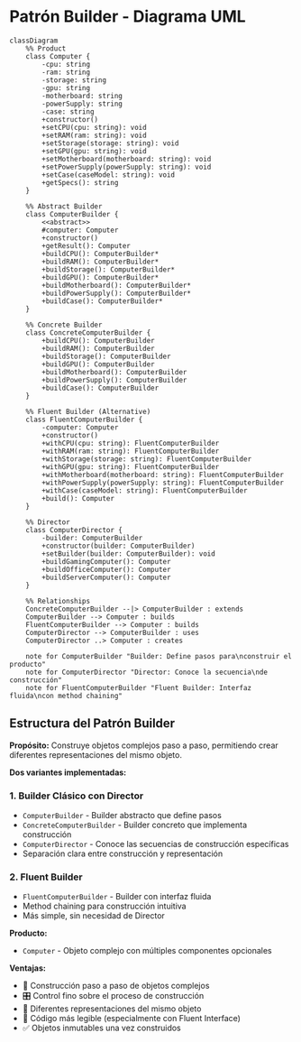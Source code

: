# Patrón Builder - Diagrama UML

```mermaid
classDiagram
    %% Product
    class Computer {
        -cpu: string
        -ram: string
        -storage: string
        -gpu: string
        -motherboard: string
        -powerSupply: string
        -case: string
        +constructor()
        +setCPU(cpu: string): void
        +setRAM(ram: string): void
        +setStorage(storage: string): void
        +setGPU(gpu: string): void
        +setMotherboard(motherboard: string): void
        +setPowerSupply(powerSupply: string): void
        +setCase(caseModel: string): void
        +getSpecs(): string
    }

    %% Abstract Builder
    class ComputerBuilder {
        <<abstract>>
        #computer: Computer
        +constructor()
        +getResult(): Computer
        +buildCPU(): ComputerBuilder*
        +buildRAM(): ComputerBuilder*
        +buildStorage(): ComputerBuilder*
        +buildGPU(): ComputerBuilder*
        +buildMotherboard(): ComputerBuilder*
        +buildPowerSupply(): ComputerBuilder*
        +buildCase(): ComputerBuilder*
    }

    %% Concrete Builder
    class ConcreteComputerBuilder {
        +buildCPU(): ComputerBuilder
        +buildRAM(): ComputerBuilder
        +buildStorage(): ComputerBuilder
        +buildGPU(): ComputerBuilder
        +buildMotherboard(): ComputerBuilder
        +buildPowerSupply(): ComputerBuilder
        +buildCase(): ComputerBuilder
    }

    %% Fluent Builder (Alternative)
    class FluentComputerBuilder {
        -computer: Computer
        +constructor()
        +withCPU(cpu: string): FluentComputerBuilder
        +withRAM(ram: string): FluentComputerBuilder
        +withStorage(storage: string): FluentComputerBuilder
        +withGPU(gpu: string): FluentComputerBuilder
        +withMotherboard(motherboard: string): FluentComputerBuilder
        +withPowerSupply(powerSupply: string): FluentComputerBuilder
        +withCase(caseModel: string): FluentComputerBuilder
        +build(): Computer
    }

    %% Director
    class ComputerDirector {
        -builder: ComputerBuilder
        +constructor(builder: ComputerBuilder)
        +setBuilder(builder: ComputerBuilder): void
        +buildGamingComputer(): Computer
        +buildOfficeComputer(): Computer
        +buildServerComputer(): Computer
    }

    %% Relationships
    ConcreteComputerBuilder --|> ComputerBuilder : extends
    ComputerBuilder --> Computer : builds
    FluentComputerBuilder --> Computer : builds
    ComputerDirector --> ComputerBuilder : uses
    ComputerDirector ..> Computer : creates

    note for ComputerBuilder "Builder: Define pasos para\nconstruir el producto"
    note for ComputerDirector "Director: Conoce la secuencia\nde construcción"
    note for FluentComputerBuilder "Fluent Builder: Interfaz fluida\ncon method chaining"
```

## Estructura del Patrón Builder

**Propósito:**
Construye objetos complejos paso a paso, permitiendo crear diferentes representaciones del mismo objeto.

**Dos variantes implementadas:**

### 1. Builder Clásico con Director
- `ComputerBuilder` - Builder abstracto que define pasos
- `ConcreteComputerBuilder` - Builder concreto que implementa construcción
- `ComputerDirector` - Conoce las secuencias de construcción específicas
- Separación clara entre construcción y representación

### 2. Fluent Builder
- `FluentComputerBuilder` - Builder con interfaz fluida
- Method chaining para construcción intuitiva
- Más simple, sin necesidad de Director

**Producto:**
- `Computer` - Objeto complejo con múltiples componentes opcionales

**Ventajas:**
- 🔧 Construcción paso a paso de objetos complejos
- 🎛️ Control fino sobre el proceso de construcción
- 🔄 Diferentes representaciones del mismo objeto
- 📝 Código más legible (especialmente con Fluent Interface)
- ✅ Objetos inmutables una vez construidos